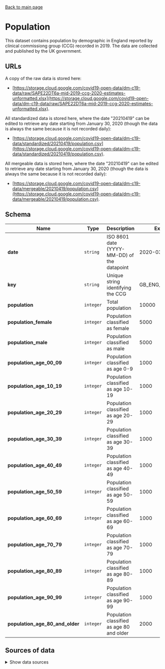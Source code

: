[Back to main page](../README.md)

# Population
This dataset contains population by demographic in England reported by clinical
commissiong group (CCG) recorded in 2019. The data are collected and published
by the UK government.


## URLs
A copy of the raw data is stored here:
* [https://storage.cloud.google.com/covid19-open-data/dm-c19-data/raw/SAPE22DT6a-mid-2019-ccg-2020-estimates-unformatted.xlsx](https://storage.cloud.google.com/covid19-open-data/dm-c19-data/raw/SAPE22DT6a-mid-2019-ccg-2020-estimates-unformatted.xlsx).

All standardized data is stored here, where the date "20210419" can be edited to
retrieve any date starting from January 30, 2020 (though the data is always the
same because it is not recorded daily):
* [https://storage.cloud.google.com/covid19-open-data/dm-c19-data/standardized/20210419/population.csv](https://storage.cloud.google.com/covid19-open-data/dm-c19-data/standardized/20210419/population.csv).

All mergeable data is stored here, where the date "20210419" can be edited to
retrieve any date starting from January 30, 2020 (though the data is always the
same because it is not recorded daily):
* [https://storage.cloud.google.com/covid19-open-data/dm-c19-data/mergeable/20210419/population.csv](https://storage.cloud.google.com/covid19-open-data/dm-c19-data/mergeable/20210419/population.csv).


## Schema
| Name | Type | Description | Example |
| ---- | ---- | ----------- | ------- |
| **date** | `string` | ISO 8601 date (YYYY-MM-DD) of the datapoint | 2020-03-30 |
| **key** | `string` | Unique string identifying the CCG | GB_ENG_E38000007 |
| **population** | `integer` | Total population | 10000 |
| **population_female** | `integer` | Population classified as female | 5000 |
| **population_male** | `integer` | Population classified as male | 5000 |
| **population_age_00_09** | `integer` | Population classified as age 0-9 | 1000 |
| **population_age_10_19** | `integer` | Population classified as age 10-19 | 1000 |
| **population_age_20_29** | `integer` | Population classified as age 20-29 | 1000 |
| **population_age_30_39** | `integer` | Population classified as age 30-39 | 1000 |
| **population_age_40_49** | `integer` | Population classified as age 40-49 | 1000 |
| **population_age_50_59** | `integer` | Population classified as age 50-59 | 1000 |
| **population_age_60_69** | `integer` | Population classified as age 60-69 | 1000 |
| **population_age_70_79** | `integer` | Population classified as age 70-79 | 1000 |
| **population_age_80_89** | `integer` | Population classified as age 80-89 | 1000 |
| **population_age_90_99** | `integer` | Population classified as age 90-99 | 1000 |
| **population_age_80_and_older** | `integer` | Population classified as age 80 and older | 2000 |


## Sources of data

<details>
<summary>Show data sources</summary>


| Data | Source | License and Terms of Use |
| ---- | ------ | ------------------------ |
| Population | [Population 2019](https://www.ons.gov.uk/peoplepopulationandcommunity/populationandmigration/populationestimates/datasets/clinicalcommissioninggroupmidyearpopulationestimates), [Raw .zip](https://www.ons.gov.uk/file?uri=%2fpeoplepopulationandcommunity%2fpopulationandmigration%2fpopulationestimates%2fdatasets%2fclinicalcommissioninggroupmidyearpopulationestimates%2fmid2019sape22dt6a/sape22dt6amid2019ccg2020estimatesunformatted.zip)
 | [OGL v.3](https://www.nationalarchives.gov.uk/doc/open-government-licence/version/3/) |

</details>
